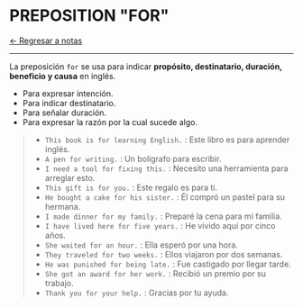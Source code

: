 # PREPOSITION "FOR"

[← Regresar a notas](../../README.md) <br>

---

La preposición `for` se usa para indicar **propósito, destinatario, duración, beneficio y causa** en inglés.
- Para expresar intención.
- Para indicar destinatario.
- Para señalar duración.
- Para expresar la razón por la cual sucede algo.

> - `This book is for learning English.` : Este libro es para aprender inglés.
> - `A pen for writing.` : Un bolígrafo para escribir.
> - `I need a tool for fixing this.` : Necesito una herramienta para arreglar esto.
> - `This gift is for you.` : Este regalo es para ti.
> - `He bought a cake for his sister.` : Él compró un pastel para su hermana.
> - `I made dinner for my family.` : Preparé la cena para mi familia.
> - `I have lived here for five years.` : He vivido aquí por cinco años.
> - `She waited for an hour.` : Ella esperó por una hora.
> - `They traveled for two weeks.` : Ellos viajaron por dos semanas.
> - `He was punished for being late.` : Fue castigado por llegar tarde.
> - `She got an award for her work.` : Recibió un premio por su trabajo.
> - `Thank you for your help.` : Gracias por tu ayuda.
